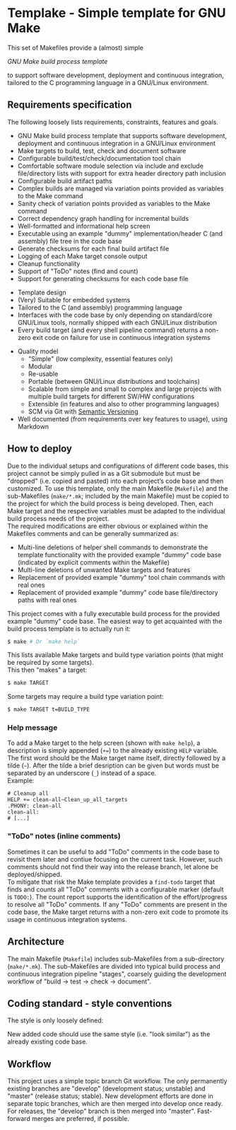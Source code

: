 <!--
Keywords:
make, makefile, build, build-process, embedded, embedded-systems, template,
framework
-->

# Templake - Simple template for GNU Make

This set of Makefiles provide a (almost) simple

*GNU Make build process template*

to support software development, deployment and continuous integration,
tailored to the C programming language in a GNU/Linux environment.

## Requirements specification

The following loosely lists requirements, constraints, features and goals.

* GNU Make build process template that supports software development,
  deployment and continuous integration in a GNU/Linux environment
* Make targets to build, test, check and document software
* Configurable build/test/check/documentation tool chain
* Comfortable software module selection via include and exclude file/directory
  lists with support for extra header directory path inclusion
* Configurable build artifact paths
* Complex builds are managed via variation points provided as variables to the
  Make command
* Sanity check of variation points provided as variables to the Make command
* Correct dependency graph handling for incremental builds
* Well-formatted and informational help screen
* Executable using an example "dummy" implementation/header C (and assembly)
  file tree in the code base
* Generate checksums for each final build artifact file
* Logging of each Make target console output
* Cleanup functionality
* Support of "ToDo" notes (find and count)
* Support for generating checksums for each code base file

<!-- Separator -->

* Template design
* (Very) Suitable for embedded systems
* Tailored to the C (and assembly) programming language
* Interfaces with the code base by only depending on standard/core GNU/Linux
  tools, normally shipped with each GNU/Linux distribution
* Every build target (and every shell pipeline command) returns a non-zero exit
  code on failure for use in continuous integration systems

<!-- Separator -->

* Quality model
    * "Simple" (low complexity, essential features only)
    * Modular
    * Re-usable
    * Portable (between GNU/Linux distributions and toolchains)
    * Scalable from simple and small to complex and large projects with
      multiple build targets for different SW/HW configurations
    * Extensible (in features and also to other programming languages)
    * SCM via Git with [Semantic Versioning](https://semver.org)
* Well documented (from requirements over key features to usage), using
  Markdown

## How to deploy

Due to the individual setups and configurations of different code bases, this
project cannot be simply pulled in as a Git submodule but must be "dropped"
(i.e. copied and pasted) into each project’s code base and then customized.
To use this template, only the main Makefile (`Makefile`) and the sub-Makefiles
(`make/*.mk`; included by the main Makefile) must be copied to the project for
which the build process is being developed.
Then, each Make target and the respective variables must be adapted to the
individual build process needs of the project.  
The required modifications are either obvious or explained within the Makefiles
comments and can be generally summarized as:

* Multi-line deletions of helper shell commands to demonstrate the template
  functionality with the provided example "dummy" code base (indicated by
  explicit comments within the Makefile)
* Multi-line deletions of unwanted Make targets and features
* Replacement of provided example "dummy" tool chain commands with real ones
* Replacement of provided example "dummy" code base file/directory paths with
  real ones

This project comes with a fully executable build process for the provided
example "dummy" code base.
The easiest way to get acquainted with the build process template is to
actually run it:

```sh
$ make # Or `make help`
```

This lists available Make targets and build type variation points (that might
be required by some targets).  
This then "makes" a target:

```sh
$ make TARGET
```

Some targets may require a build type variation point:

```sh
$ make TARGET t=BUILD_TYPE
```

### Help message

To add a Make target to the help screen (shown with `make help`), a description
is simply appended (`+=`) to the already existing `HELP` variable.
The first word should be the Make target name itself, directly followed by a
tilde (`~`).
After the tilde a brief desription can be given but words must be separated by
an underscore (`_`) instead of a space.  
Example:

```make
# Cleanup all
HELP += clean-all~Clean_up_all_targets
.PHONY: clean-all
clean-all:
# [...]
```

### "ToDo" notes (inline comments)

Sometimes it can be useful to add "ToDo" comments in the code base to revisit
them later and contiue focusing on the current task.
However, such comments should not find their way into the release branch, let
alone be deployed/shipped.  
To mitigate that risk the Make template provides a `find-todo` target that
finds and counts all "ToDo" comments with a configurable marker (default is
`TODO:`).
The count report supports the identification of the effort/progress to resolve
all "ToDo" comments.
If any "ToDo" comments are present in the code base, the Make target returns
with a non-zero exit code to promote its usage in continuous integration
systems.

## Architecture

The main Makefile (`Makefile`) includes sub-Makefiles from a sub-directory
(`make/*.mk`).
The sub-Makefiles are divided into typical build process and continuous
integration pipeline "stages", coarsely guiding the development workflow of
"build -> test -> check -> document".

## Coding standard - style conventions

The style is only loosely defined:

New added code should use the same style (i.e. "look similar") as the already
existing code base.

## Workflow

This project uses a simple topic branch Git workflow.
The only permanently existing branches are "develop" (development status;
unstable) and "master" (release status; stable).
New development efforts are done in separate topic branches, which are then
merged into develop once ready.
For releases, the "develop" branch is then merged into "master".
Fast-forward merges are preferred, if possible.
